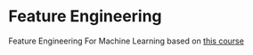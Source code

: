 # Feature Engineering

Feature Engineering For Machine Learning based on [this course](https://www.udemy.com/feature-engineering-for-machine-learning/learn/v4/content)
